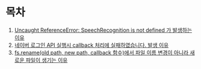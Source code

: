 # 목차

1. [Uncaught ReferenceError: SpeechRecognition is not defined 가 발생하는 이유](https://github.com/hyebinyu1110/TIL/blob/main/ETC/1.%20Uncaught%20ReferenceError:%20SpeechRecognition%20is%20not%20defined%20%EA%B0%80%20%EB%B0%9C%EC%83%9D%ED%95%98%EB%8A%94%20%EC%9D%B4%EC%9C%A0.md)
2. [네이버 로그인 API 실행시 callback 처리에 실패하였습니다. 발생 이유](https://github.com/hyebinyu1110/TIL/blob/main/ETC/2.%20%EB%84%A4%EC%9D%B4%EB%B2%84%20%EB%A1%9C%EA%B7%B8%EC%9D%B8%20API%20%EC%8B%A4%ED%96%89%20%EC%8B%9C%20%22callback%20%EC%B2%98%EB%A6%AC%EC%97%90%20%EC%8B%A4%ED%8C%A8%ED%95%98%EC%98%80%EC%8A%B5%EB%8B%88%EB%8B%A4.%22%EB%B0%9C%EC%83%9D%20%EC%9D%B4%EC%9C%A0.md)
3.  [fs.rename(old path, new path, callback 함수)에서 파일 이름 변경이 아니라 새로운 파일이 생기는 이유](https://github.com/hyebinyu1110/TIL/blob/main/Error/3.%20%20fs.rename%EC%97%90%EC%84%9C%20%EC%9D%B4%EB%A6%84%20%EB%B3%80%EA%B2%BD%EC%9D%B4%20%EC%95%84%EB%8B%88%EB%9D%BC%20%EC%83%88%EB%A1%9C%EC%9A%B4%20%ED%8C%8C%EC%9D%BC%EC%9D%B4%20%EC%83%9D%EA%B8%B0%EB%8A%94%20%EC%9D%B4%EC%9C%A0.md)
